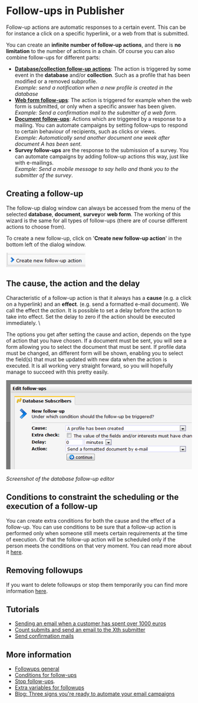 # Follow-ups in Publisher

Follow-up actions are automatic responses to a certain event. This can
be for instance a click on a specific hyperlink, or a web from that is
submitted.

You can create an **infinite number of follow-up actions**, and there is
**no limitation** to the number of actions in a chain. Of course you can
also combine follow-ups for different parts:

-   [**Database/collection follow-up actions**](followups-publisher-databases-and-collections): The action is triggered by some
    event in the **database** and/or **collection**. Such as a profile
    that has been modified or a removed subprofile. \
     *Example: send a notification when a new profile is created in the
    database*
-   [**Web form follow-ups**](followups-publisher-web-forms): The action is triggered for example when
    the web form is submitted, or only when a specific answer has been
    given. \
    *Example: Send a confirmation mail to the submitter of a web form.*
-   [**Document follow-ups**](followups-publisher-mailing): Actions which are triggered by a response
    to a mailing. You can automate campaigns by setting follow-ups to
    respond to certain behaviour of recipients, such as clicks or
    views.\
     *Example: Automatically send another document one week after
    document A has been sent.*
-   **Survey follow-ups** are the response to the submission of a
    survey. You can automate campaigns by adding follow-up actions this
    way, just like with e-mailings.\
    *Example: Send a mobile message to say hello and thank you to the
    submitter of the survey*.

Creating a follow-up
--------------------

The follow-up dialog window can always be accessed from the menu of the
selected **database**, **document**, **survey**or **web form**. The
working of this wizard is the same for all types of follow-ups (there
are of course different actions to choose from).

To create a new follow-up, click on '**Create new follow-up action**' in
the bottom left of the dialog window.

![New follow up action](../images/newfollowup.png)

## The cause, the action and the delay

Characteristic of a follow-up action is that it always has a **cause**
(e.g. a click on a hyperlink) and an **effect**. (e.g. send a formatted
e-mail document). We call the effect the *action*. It is possible to set
a delay before the action to take into effect. Set the delay to zero if
the action should be executed immediately. \

The options you get after setting the cause and action, depends on the
type of action that you have chosen. If a document must be sent, you
will see a form allowing you to select the document that must be sent.
If profile data must be changed, an different form will be shown,
enabling you to select the field(s) that must be updated with new data
when the action is executed. It is all working very straight forward, so
you will hopefully manage to succeed with this pretty easily.

![The database follow up editor](../images/databasefollowup.png)

*Screenshot of the database follow-up editor*

## Conditions to constraint the scheduling or the execution of a follow-up

You can create extra conditions for both the cause and the effect of a
follow-up. You can use conditions to be sure that a follow-up action is
performed only when someone still meets certain requirements at the time
of execution. Or that the follow-up action will be scheduled only if the
person meets the conditions on that very moment. You can read more about 
it [here](./followups-publisher-conditions).

## Removing followups

If you want to delete followups or stop them temporarily you can find 
more information [here](./followups-publisher-stop).

## Tutorials

* [Sending an email when a customer has spent over 1000 euros](./followups-publisher-tutorial-email-total)
* [Count submits and send an email to the Xth submitter](./followups-publisher-tutorial-count-submits)
* [Send confirmation mails](./followups-publisher-tutorial-confirmation-mail)

## More information

* [Followups general](./followups)
* [Conditions for follow-ups](./followups-publisher-conditions)
* [Stop follow-ups](./followups-publisher-stop).
* [Extra variables for followups](./followups-publisher-extra-variables)
* [Blog: Three signs you're ready to automate your email campaigns](https://www.copernica.com/en/blog/3-signs-youre-ready-to-automate-your-email-campaigns)
